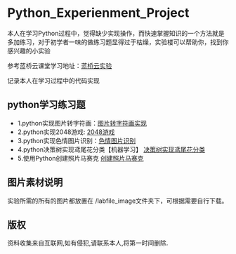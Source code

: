 # Python_Experienment_Project

本人在学习Python过程中，觉得缺少实现操作，而快速掌握知识的一个方法就是多加练习，对于初学者一味的做练习题显得过于枯燥，实验楼可以帮助你，找到你感兴趣的小实验

参考蓝桥云课堂学习地址：[蓝桥云实验](https://www.lanqiao.cn/search/?search=python)

记录本人在学习过程中的代码实现

## python学习练习题
* 1.python实现图片转字符画：[图片转字符画实现](ex_01)
* 2.python实现2048游戏: [2048游戏](ex_02)
* 3.python实现色情图片识别：[色情图片识别](ex_03)
* 4.python决策树实现鸢尾花分类【机器学习】 [决策树实现鸢尾花分类](ex_04)
* 5.使用Python创建照片马赛克 [创建照片马赛克](ex_05)


## 图片素材说明
实验所需的所有的图片都放置在 /labfile_image文件夹下，可根据需要自行下载。


## 版权
资料收集来自互联网,如有侵犯,请联系本人,将第一时间删除.